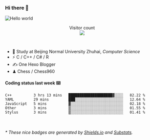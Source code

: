 ### Hi there 👋


<img src="https://raw.githubusercontent.com/sagar-viradiya/sagar-viradiya/master/resources/banner.png" alt="Hello world">
<p align="center"> 
  Visitor count<br/>
  <img src="https://profile-counter.glitch.me/youszoe/count.svg" />
</p>

<br/>


- 🍻  Study at Beijing Normal University Zhuhai, _Computer Science_
- ⚡  C / C++ / C# / R
- ✍️  One Hexo Blogger
- ♟  Chess / Chess960 


#### Coding status last week ⌨️

<!--START_SECTION:waka-->
```text
C++          3 hrs 13 mins   ████████████████████▓░░░░   82.22 % 
YAML         29 mins         ███░░░░░░░░░░░░░░░░░░░░░░   12.64 % 
JavaScript   5 mins          ▓░░░░░░░░░░░░░░░░░░░░░░░░   02.18 % 
Other        3 mins          ▒░░░░░░░░░░░░░░░░░░░░░░░░   01.55 % 
Stylus       3 mins          ▒░░░░░░░░░░░░░░░░░░░░░░░░   01.41 % 
```
<!--END_SECTION:waka-->

<br/>
<center><img src="http://ghchart.rshah.org/409ba5/yousazoe" alt="" /></center>


<h6>* These nice badges are generated by <a href="https://shields.io/">Shields.io</a> and <a href="https://github.com/spencerwooo/Substats">Substats</a>.</h6>
